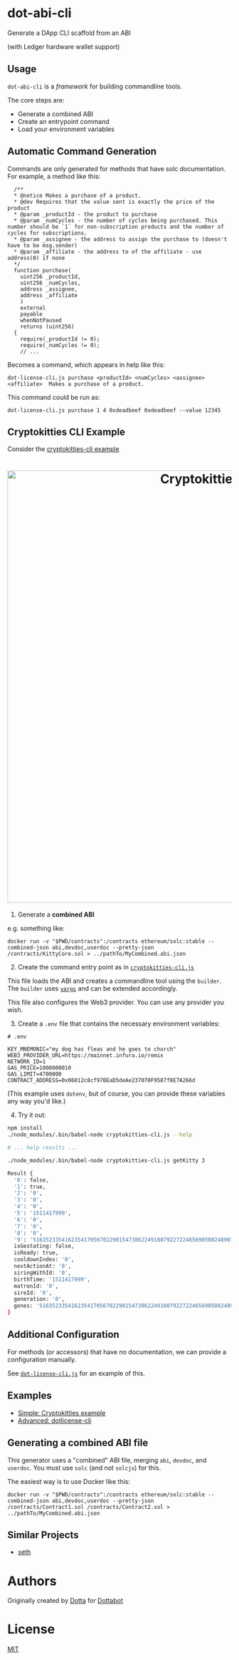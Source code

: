 # dot-abi-cli

Generate a DApp CLI scaffold from an ABI

(with Ledger hardware wallet support)

## Usage

`dot-abi-cli` is a _framework_ for building commandline tools.

The core steps are:

* Generate a combined ABI
* Create an entrypoint command
* Load your environment variables

## Automatic Command Generation

Commands are only generated for methods that have solc documentation. For example, a method like this:

```solidity
  /**
  * @notice Makes a purchase of a product.
  * @dev Requires that the value sent is exactly the price of the product
  * @param _productId - the product to purchase
  * @param _numCycles - the number of cycles being purchased. This number should be `1` for non-subscription products and the number of cycles for subscriptions.
  * @param _assignee - the address to assign the purchase to (doesn't have to be msg.sender)
  * @param _affiliate - the address to of the affiliate - use address(0) if none
  */
  function purchase(
    uint256 _productId,
    uint256 _numCycles,
    address _assignee,
    address _affiliate
    )
    external
    payable
    whenNotPaused
    returns (uint256)
  {
    require(_productId != 0);
    require(_numCycles != 0);
    // ...
```

Becomes a command, which appears in help like this:

```
dot-license-cli.js purchase <productId> <numCycles> <assignee> <affiliate>  Makes a purchase of a product.
```

This command could be run as:

```
dot-license-cli.js purchase 1 4 0xdeadbeef 0xdeadbeef --value 12345
```

## Cryptokitties CLI Example

Consider the [cryptokitties-cli example](./examples/cryptokitties-cli)

<h1 align="center">
  <img src="https://i.imgur.com/nqJInrI.png"
  alt="Cryptokitties CLI Help" width="970"></a>
</h1>

1.  Generate a **combined ABI**

e.g. something like:

```shell
docker run -v "$PWD/contracts":/contracts ethereum/solc:stable --combined-json abi,devdoc,userdoc --pretty-json /contracts/KittyCore.sol > ../pathTo/MyCombined.abi.json
```

2.  Create the command entry point as in [`cryptokitties-cli.js`](cryptokitties-cli.js)

This file loads the ABI and creates a commandline tool using the `builder`. The `builder` uses [`yargs`](https://github.com/yargs/yargs) and can be extended accordingly.

This file also configures the Web3 provider. You can use any provider you wish.

3.  Create a `.env` file that contains the necessary environment variables:

```
# .env

KEY_MNEMONIC="my dog has fleas and he goes to church"
WEB3_PROVIDER_URL=https://mainnet.infura.io/remix
NETWORK_ID=1
GAS_PRICE=1000000010
GAS_LIMIT=4700000
CONTRACT_ADDRESS=0x06012c8cf97BEaD5deAe237070F9587f8E7A266d
```

(This example uses `dotenv`, but of course, you can provide these variables any way you'd like.)

4.  Try it out:

```bash
npm install
./node_modules/.bin/babel-node cryptokitties-cli.js --help

# ... help results ...

./node_modules/.bin/babel-node cryptokitties-cli.js getKitty 3

Result {
  '0': false,
  '1': true,
  '2': '0',
  '3': '0',
  '4': '0',
  '5': '1511417999',
  '6': '0',
  '7': '0',
  '8': '0',
  '9': '516352335416235417056702290154738622491807922722465690508248901653769675',
  isGestating: false,
  isReady: true,
  cooldownIndex: '0',
  nextActionAt: '0',
  siringWithId: '0',
  birthTime: '1511417999',
  matronId: '0',
  sireId: '0',
  generation: '0',
  genes: '516352335416235417056702290154738622491807922722465690508248901653769675'
}
```

## Additional Configuration

For methods (or accessors) that have no documentation, we can provide a configuration manually.

See [`dot-license-cli.js`](../dot-license-cli/bin/dot-license-cli.js) for an example of this.

## Examples

* [Simple: Cryptokitties example](./examples/cryptokitties-cli)
* [Advanced: dotlicense-cli](../dot-license-cli)

## Generating a combined ABI file

This generator uses a "combined" ABI file, merging `abi`, `devdoc`, and `userdoc`. You must use `solc` (and not `solcjs`) for this.

The easiest way is to use Docker like this:

```shell
docker run -v "$PWD/contracts":/contracts ethereum/solc:stable --combined-json abi,devdoc,userdoc --pretty-json /contracts/Contract1.sol /contracts/Contract2.sol > ../pathTo/MyCombined.abi.json
```

## Similar Projects

* [seth](https://github.com/dapphub/seth)

# Authors

Originally created by [Dotta](https://twitter.com/cryppadotta) for [Dottabot](https://www.dottabot.com)

# License

[MIT](https://opensource.org/licenses/MIT)
